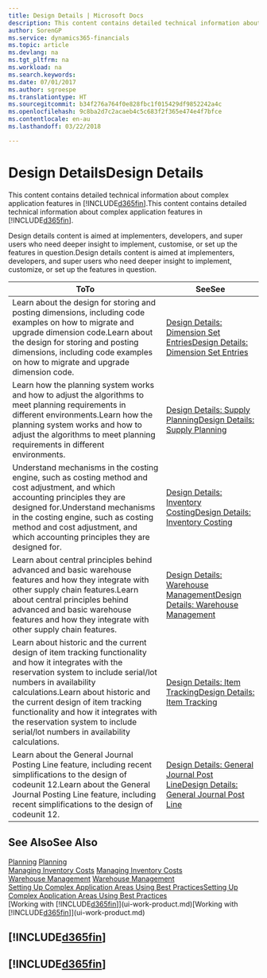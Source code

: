 ```yaml
---
title: Design Details | Microsoft Docs
description: This content contains detailed technical information about complex application features in Finance and Operations, Business edition.
author: SorenGP
ms.service: dynamics365-financials
ms.topic: article
ms.devlang: na
ms.tgt_pltfrm: na
ms.workload: na
ms.search.keywords: 
ms.date: 07/01/2017
ms.author: sgroespe
ms.translationtype: HT
ms.sourcegitcommit: b34f276a764f0e828fbc1f015429df9852242a4c
ms.openlocfilehash: 9c8ba2d7c2acaeb4c5c683f2f365e474e4f7bfce
ms.contentlocale: en-au
ms.lasthandoff: 03/22/2018

---
```

# <a name="design-details"></a><span data-ttu-id="69e3a-103">Design Details</span><span class="sxs-lookup"><span data-stu-id="69e3a-103">Design Details</span></span>
<span data-ttu-id="69e3a-104">This content contains detailed technical information about complex application features in [!INCLUDE[d365fin](includes/d365fin_md.md)].</span><span class="sxs-lookup"><span data-stu-id="69e3a-104">This content contains detailed technical information about complex application features in [!INCLUDE[d365fin](includes/d365fin_md.md)].</span></span>  

 <span data-ttu-id="69e3a-105">Design details content is aimed at implementers, developers, and super users who need deeper insight to implement, customise, or set up the features in question.</span><span class="sxs-lookup"><span data-stu-id="69e3a-105">Design details content is aimed at implementers, developers, and super users who need deeper insight to implement, customize, or set up the features in question.</span></span>  

|<span data-ttu-id="69e3a-106">**To**</span><span class="sxs-lookup"><span data-stu-id="69e3a-106">**To**</span></span>|<span data-ttu-id="69e3a-107">**See**</span><span class="sxs-lookup"><span data-stu-id="69e3a-107">**See**</span></span>|  
|------------|-------------|  
|<span data-ttu-id="69e3a-108">Learn about the design for storing and posting dimensions, including code examples on how to migrate and upgrade dimension code.</span><span class="sxs-lookup"><span data-stu-id="69e3a-108">Learn about the design for storing and posting dimensions, including code examples on how to migrate and upgrade dimension code.</span></span>|[<span data-ttu-id="69e3a-109">Design Details: Dimension Set Entries</span><span class="sxs-lookup"><span data-stu-id="69e3a-109">Design Details: Dimension Set Entries</span></span>](design-details-dimension-set-entries.md)|  
|<span data-ttu-id="69e3a-110">Learn how the planning system works and how to adjust the algorithms to meet planning requirements in different environments.</span><span class="sxs-lookup"><span data-stu-id="69e3a-110">Learn how the planning system works and how to adjust the algorithms to meet planning requirements in different environments.</span></span>|[<span data-ttu-id="69e3a-111">Design Details: Supply Planning</span><span class="sxs-lookup"><span data-stu-id="69e3a-111">Design Details: Supply Planning</span></span>](design-details-supply-planning.md)|  
|<span data-ttu-id="69e3a-112">Understand mechanisms in the costing engine, such as costing method and cost adjustment, and which accounting principles they are designed for.</span><span class="sxs-lookup"><span data-stu-id="69e3a-112">Understand mechanisms in the costing engine, such as costing method and cost adjustment, and which accounting principles they are designed for.</span></span>|[<span data-ttu-id="69e3a-113">Design Details: Inventory Costing</span><span class="sxs-lookup"><span data-stu-id="69e3a-113">Design Details: Inventory Costing</span></span>](design-details-inventory-costing.md)|  
|<span data-ttu-id="69e3a-114">Learn about central principles behind advanced and basic warehouse features and how they integrate with other supply chain features.</span><span class="sxs-lookup"><span data-stu-id="69e3a-114">Learn about central principles behind advanced and basic warehouse features and how they integrate with other supply chain features.</span></span>|[<span data-ttu-id="69e3a-115">Design Details: Warehouse Management</span><span class="sxs-lookup"><span data-stu-id="69e3a-115">Design Details: Warehouse Management</span></span>](design-details-warehouse-management.md)|  
|<span data-ttu-id="69e3a-116">Learn about historic and the current design of item tracking functionality and how it integrates with the reservation system to include serial/lot numbers in availability calculations.</span><span class="sxs-lookup"><span data-stu-id="69e3a-116">Learn about historic and the current design of item tracking functionality and how it integrates with the reservation system to include serial/lot numbers in availability calculations.</span></span>|[<span data-ttu-id="69e3a-117">Design Details: Item Tracking</span><span class="sxs-lookup"><span data-stu-id="69e3a-117">Design Details: Item Tracking</span></span>](design-details-item-tracking.md)|  
|<span data-ttu-id="69e3a-118">Learn about the General Journal Posting Line feature, including recent simplifications to the design of codeunit 12.</span><span class="sxs-lookup"><span data-stu-id="69e3a-118">Learn about the General Journal Posting Line feature, including recent simplifications to the design of codeunit 12.</span></span>|[<span data-ttu-id="69e3a-119">Design Details: General Journal Post Line</span><span class="sxs-lookup"><span data-stu-id="69e3a-119">Design Details: General Journal Post Line</span></span>](design-details-general-journal-post-line.md)|  

## <a name="see-also"></a><span data-ttu-id="69e3a-120">See Also</span><span class="sxs-lookup"><span data-stu-id="69e3a-120">See Also</span></span>  
 <span data-ttu-id="69e3a-121">[Planning](production-planning.md) </span><span class="sxs-lookup"><span data-stu-id="69e3a-121">[Planning](production-planning.md) </span></span>  
 <span data-ttu-id="69e3a-122">[Managing Inventory Costs](finance-manage-inventory-costs.md) </span><span class="sxs-lookup"><span data-stu-id="69e3a-122">[Managing Inventory Costs](finance-manage-inventory-costs.md) </span></span>  
 <span data-ttu-id="69e3a-123">[Warehouse Management](warehouse-manage-warehouse.md) </span><span class="sxs-lookup"><span data-stu-id="69e3a-123">[Warehouse Management](warehouse-manage-warehouse.md) </span></span>  
 [<span data-ttu-id="69e3a-124">Setting Up Complex Application Areas Using Best Practices</span><span class="sxs-lookup"><span data-stu-id="69e3a-124">Setting Up Complex Application Areas Using Best Practices</span></span>](set-up-complex-application-areas-using-best-practices.md)  
 <span data-ttu-id="69e3a-125">[Working with [!INCLUDE[d365fin](includes/d365fin_md.md)]](ui-work-product.md)</span><span class="sxs-lookup"><span data-stu-id="69e3a-125">[Working with [!INCLUDE[d365fin](includes/d365fin_md.md)]](ui-work-product.md)</span></span>

 ## [!INCLUDE[d365fin](includes/free_trial_md.md)]  
 ## [!INCLUDE[d365fin](includes/training_link_md.md)]

